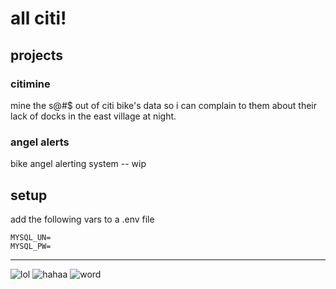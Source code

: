 # all citi!

## projects

### citimine

mine the s@#$ out of citi bike's data so i can complain to them about their lack of docks in the east village at night.

### angel alerts

bike angel alerting system -- wip

## setup

add the following vars to a .env file

```
MYSQL_UN=
MYSQL_PW=
```



----


![lol](https://i.ytimg.com/vi/UOV1LNCLcNM/maxresdefault.jpg)
![haha](https://i.ytimg.com/vi/nf-jkETUpgc/maxresdefault.jpg)a
![word](https://cdn.road.cc/sites/default/files/styles/main_width/public/images/News/Citi%20Bike%20BMX.jpg)




